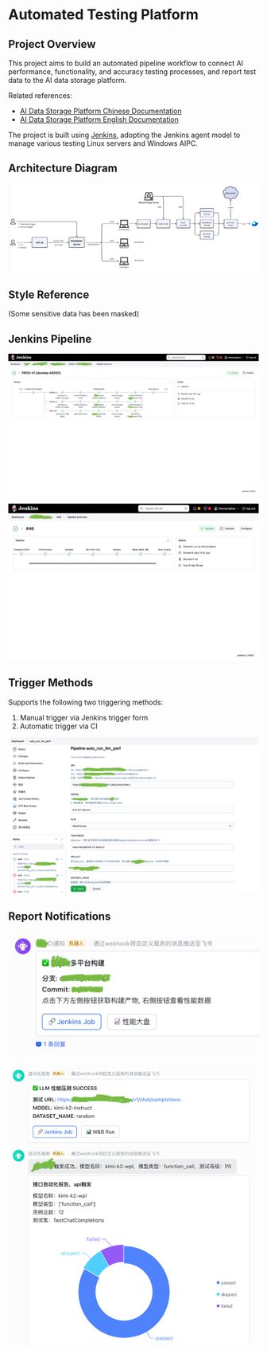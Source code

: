 # Automated Testing Platform

## Project Overview

This project aims to build an automated pipeline workflow to connect AI performance, functionality, and accuracy testing processes, and report test data to the AI data storage platform.

Related references:
- [AI Data Storage Platform Chinese Documentation](../AIEvaluationDataPlatform/README.md)
- [AI Data Storage Platform English Documentation](../AIEvaluationDataPlatform/README_EN.md)

The project is built using [Jenkins](https://github.com/jenkinsci/jenkins), adopting the Jenkins agent model to manage various testing Linux servers and Windows AIPC.

## Architecture Diagram

![Reference Architecture](architecture.png)

## Style Reference

(Some sensitive data has been masked)

## Jenkins Pipeline

![Jenkins Pipeline 1](jenkins_pipeline_1.png)

![Jenkins Pipeline 2](jenkins_pipeline_2.png)

## Trigger Methods

Supports the following two triggering methods:
1. Manual trigger via Jenkins trigger form
2. Automatic trigger via CI

![Jenkins Trigger Form](jenkins_trigger_form.png)

## Report Notifications

![Report Notification 1](report_1.png)

![Report Notification 2](report_2.png)